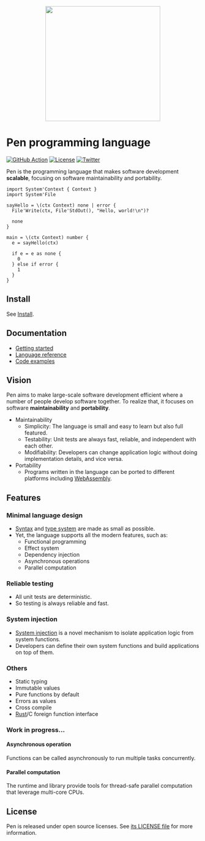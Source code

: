 <p align="center"><img width="300px" src="https://pen-lang.org/favicon.svg" /></p>

# Pen programming language

[![GitHub Action](https://img.shields.io/github/workflow/status/pen-lang/pen/test?style=flat-square)](https://github.com/pen-lang/pen/actions)
[![License](https://img.shields.io/badge/license-MIT%20%2B%20Apache%202.0-yellow?style=flat-square)](https://github.com/pen-lang/pen/blob/main/LICENSE.md)
[![Twitter](https://img.shields.io/badge/twitter-%40pen__language-blue?style=flat-square)](https://twitter.com/pen_language)

Pen is the programming language that makes software development **scalable**, focusing on software maintainability and portability.

```pen
import System'Context { Context }
import System'File

sayHello = \(ctx Context) none | error {
  File'Write(ctx, File'StdOut(), "Hello, world!\n")?

  none
}

main = \(ctx Context) number {
  e = sayHello(ctx)

  if e = e as none {
    0
  } else if error {
    1
  }
}
```

## Install

See [Install](https://pen-lang.org/guides/install.html).

## Documentation

- [Getting started](https://pen-lang.org/guides/getting-started.html)
- [Language reference](https://pen-lang.org/references/language/syntax.html)
- [Code examples](https://pen-lang.org/examples/standard-packages/os.html)

## Vision

Pen aims to make large-scale software development efficient where a number of people develop software together. To realize that, it focuses on software **maintainability** and **portability**.

- Maintainability
  - Simplicity: The language is small and easy to learn but also full featured.
  - Testability: Unit tests are always fast, reliable, and independent with each other.
  - Modifiability: Developers can change application logic without doing implementation details, and vice versa.
- Portability
  - Programs written in the language can be ported to different platforms including [WebAssembly](https://webassembly.org/).

## Features

### Minimal language design

- [Syntax][syntax] and [type system](https://pen-lang.org/references/language/types.html) are made as small as possible.
- Yet, the language supports all the modern features, such as:
  - Functional programming
  - Effect system
  - Dependency injection
  - Asynchronous operations
  - Parallel computation

### Reliable testing

- All unit tests are deterministic.
- So testing is always reliable and fast.

### System injection

- [System injection](https://pen-lang.org/advanced-features/system-injection.html) is a novel mechanism to isolate application logic from system functions.
- Developers can define their own system functions and build applications on top of them.

### Others

- Static typing
- Immutable values
- Pure functions by default
- Errors as values
- Cross compile
- [Rust](https://www.rust-lang.org/)/C foreign function interface

### Work in progress...

#### Asynchronous operation

Functions can be called asynchronously to run multiple tasks concurrently.

#### Parallel computation

The runtime and library provide tools for thread-safe parallel computation that leverage multi-core CPUs.

## License

Pen is released under open source licenses. See [its LICENSE file](https://github.com/pen-lang/pen/blob/main/LICENSE.md) for more information.

[go]: https://golang.org
[syntax]: https://pen-lang.org/references/language/syntax.html
